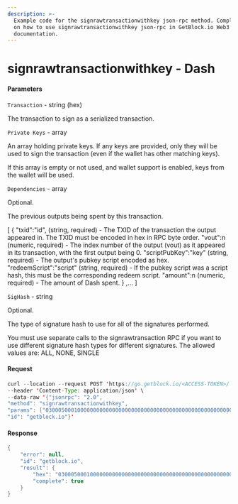 ```yaml
---
description: >-
  Example code for the signrawtransactionwithkey json-rpc method. Сomplete guide
  on how to use signrawtransactionwithkey json-rpc in GetBlock.io Web3
  documentation.
---
```


# signrawtransactionwithkey - Dash

#### Parameters

`Transaction` - string (hex)

The transaction to sign as a serialized transaction.

`Private Keys` - array

An array holding private keys. If any keys are provided, only they will be used to sign the transaction (even if the wallet has other matching keys).

If this array is empty or not used, and wallet support is enabled, keys from the wallet will be used.

`Dependencies` - array

Optional.

The previous outputs being spent by this transaction.

\[ { "txid":"id", (string, required) - The TXID of the transaction the output appeared in. The TXID must be encoded in hex in RPC byte order. "vout":n (numeric, required) - The index number of the output (vout) as it appeared in its transaction, with the first output being 0. "scriptPubKey":"key" (string, required) - The output's pubkey script encoded as hex. "redeemScript":"script" (string, required) - If the pubkey script was a script hash, this must be the corresponding redeem script. "amount":n (numeric, required) - The amount of Dash spent. } ,... ]

`SigHash` - string

Optional.

The type of signature hash to use for all of the signatures performed.

You must use separate calls to the signrawtransaction RPC if you want to use different signature hash types for different signatures. The allowed values are: ALL, NONE, SINGLE

#### Request

```java
curl --location --request POST 'https://go.getblock.io/<ACCESS-TOKEN>/' \
--header 'Content-Type: application/json' \ 
--data-raw '{"jsonrpc": "2.0",
"method": "signrawtransactionwithkey",
"params": ["03000500010000000000000000000000000000000000000000000000000000000000000000ffffffff2703716d170423ce39610800004440830900000fe4b883e5bda9e7a59ee4bb99e9b1bc04f09f909f40440fa802203d5807000000001976a9147c086eada12bdb10a265c16c08a7ae87366bd48188aca03c9f08000000001976a91406c7111117f7b797528485b64772d3ffcff919ec88ac209af41f460200716d1700efc371b5251f5bae393e5962fe092f8b2003732a56eda3e1a2babe8413d17ce7ce2396a41c1f833c0cd00a0d8e900dfc4962805706e70a35074dcd30fafbd4c6", ["cSxm6ji1SQ7vF1r8QhcsE1AZ42ZJqs5CEAAnD18iV18ZCQ2u3gGa"], null, null],
"id": "getblock.io"}'
```

#### Response

```java
{
    "error": null,
    "id": "getblock.io",
    "result": {
        "hex": "03000500010000000000000000000000000000000000000000000000000000000000000000ffffffff2703716d170423ce39610800004440830900000fe4b883e5bda9e7a59ee4bb99e9b1bc04f09f909f40440fa802203d5807000000001976a9147c086eada12bdb10a265c16c08a7ae87366bd48188aca03c9f08000000001976a91406c7111117f7b797528485b64772d3ffcff919ec88ac209af41f460200716d1700efc371b5251f5bae393e5962fe092f8b2003732a56eda3e1a2babe8413d17ce7ce2396a41c1f833c0cd00a0d8e900dfc4962805706e70a35074dcd30fafbd4c6",
        "complete": true
    }
}
```
